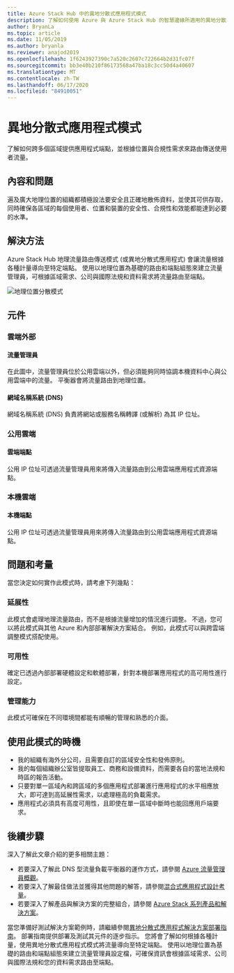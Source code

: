 ```yaml
---
title: Azure Stack Hub 中的異地分散式應用程式模式
description: 了解如何使用 Azure 與 Azure Stack Hub 的智慧邊緣所適用的異地分散式應用程式模式。
author: BryanLa
ms.topic: article
ms.date: 11/05/2019
ms.author: bryanla
ms.reviewer: anajod2019
ms.openlocfilehash: 1f6243927390c7a520c2607c722664b2d31fc07f
ms.sourcegitcommit: bb3e40b210f86173568a47ba18c3cc50d4a40607
ms.translationtype: MT
ms.contentlocale: zh-TW
ms.lasthandoff: 06/17/2020
ms.locfileid: "84910051"
---
```

# <a name="geo-distributed-app-pattern"></a>異地分散式應用程式模式

了解如何跨多個區域提供應用程式端點，並根據位置與合規性需求來路由傳送使用者流量。

## <a name="context-and-problem"></a>內容和問題

遍及廣大地理位置的組織都積極設法要安全且正確地散佈資料，並使其可供存取，同時確保各區域的每個使用者、位置和裝置的安全性、合規性和效能都能達到必要的水準。

## <a name="solution"></a>解決方法

Azure Stack Hub 地理流量路由傳送模式 (或異地分散式應用程式) 會讓流量根據各種計量導向至特定端點。 使用以地理位置為基礎的路由和端點組態來建立流量管理員，可根據區域需求、公司與國際法規和資料需求將流量路由至端點。

![地理位置分散模式](media/pattern-geo-distributed/geo-distribution.png)

## <a name="components"></a>元件

### <a name="outside-the-cloud"></a>雲端外部

#### <a name="traffic-manager"></a>流量管理員

在此圖中，流量管理員位於公用雲端以外，但必須能夠同時協調本機資料中心與公用雲端中的流量。 平衡器會將流量路由到地理位置。

#### <a name="domain-name-system-dns"></a>網域名稱系統 (DNS)

網域名稱系統 (DNS) 負責將網站或服務名稱轉譯 (或解析) 為其 IP 位址。

### <a name="public-cloud"></a>公用雲端

#### <a name="cloud-endpoint"></a>雲端端點

公用 IP 位址可透過流量管理員用來將傳入流量路由到公用雲端應用程式資源端點。  

### <a name="local-clouds"></a>本機雲端

#### <a name="local-endpoint"></a>本機端點

公用 IP 位址可透過流量管理員用來將傳入流量路由到公用雲端應用程式資源端點。

## <a name="issues-and-considerations"></a>問題和考量

當您決定如何實作此模式時，請考慮下列幾點：

### <a name="scalability"></a>延展性

此模式會處理地理流量路由，而不是根據流量增加的情況進行調整。 不過，您可以將此模式與其他 Azure 和內部部署解決方案結合。 例如，此模式可以與跨雲端調整模式搭配使用。

### <a name="availability"></a>可用性

確定已透過內部部署硬體設定和軟體部署，針對本機部署應用程式的高可用性進行設定。

### <a name="manageability"></a>管理能力

此模式可確保在不同環境間都能有順暢的管理和熟悉的介面。

## <a name="when-to-use-this-pattern"></a>使用此模式的時機

- 我的組織有海外分公司，且需要自訂的區域安全性和發佈原則。
- 我的每個組織辦公室皆提取員工、商務和設備資料，而需要各自的當地法規和時區的報告活動。
- 只要對單一區域內和跨區域的多個應用程式部署進行應用程式的水平相應放大，即可達到高延展性需求，以處理極高的負載需求。
- 應用程式必須具有高度可用性，且即使在單一區域中斷時也能回應用戶端要求。

## <a name="next-steps"></a>後續步驟

深入了解此文章介紹的更多相關主題：

- 若要深入了解此 DNS 型流量負載平衡器的運作方式，請參閱 [Azure 流量管理員概觀](/azure/traffic-manager/traffic-manager-overview)。
- 若要深入了解最佳做法並獲得其他問題的解答，請參閱[混合式應用程式設計考量](overview-app-design-considerations.md)。
- 若要深入了解產品與解決方案的完整組合，請參閱 [Azure Stack 系列產品和解決方案](/azure-stack)。

當您準備好測試解決方案範例時，請繼續參閱[異地分散式應用程式解決方案部署指南](solution-deployment-guide-geo-distributed.md)。 部署指南提供部署及測試其元件的逐步指示。 您將會了解如何根據各種計量，使用異地分散式應用程式模式將流量導向至特定端點。 使用以地理位置為基礎的路由和端點組態來建立流量管理員設定檔，可確保資訊會根據區域需求、公司與國際法規和您的資料需求路由至端點。
